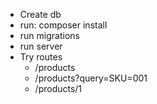 * Create db
* run: composer install
* run migrations
* run server
* Try routes
    - /products
    - /products?query=SKU=001
    - /products/1
